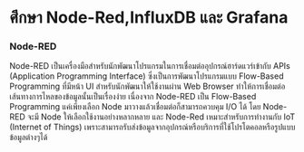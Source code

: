 # ศึกษา Node-Red,InfluxDB และ Grafana
### Node-RED
Node-RED เป็นเครื่องมือสำหรับนักพัฒนาโปรแกรมในการเชื่อมต่ออุปกรณ์ฮาร์ดแวร์เข้ากับ APIs (Application Programming Interface) ซึ่งเป็นการพัฒนาโปรแกรมแบบ Flow-Based Programming ที่มีหน้า UI สำหรับนักพัฒนาให้ใช้งานผ่าน Web Browser ทำให้การเชื่อมต่อเส้นทางการไหลของข้อมูลนั้นเป็นเรื่องง่าย 
เนื่องจาก Node-RED เป็น Flow-Based Programming แค่เพียงเลือก Node มาวางแล้วเชื่อมต่อก็สามารถควบคุม I/O ได้ โดย Node-RED จะมี Node ให้เลือกใช้งานอย่างหลากหลาย และ Node-Red เหมาะสำหรับการทำงานกับ IoT (Internet of Things) เพราะสามารถรับส่งข้อมูลจากอุปกรณ์หรือบริการที่ใช้โปรโตคอลหรือรูปแบบข้อมูลต่างๆได้    
